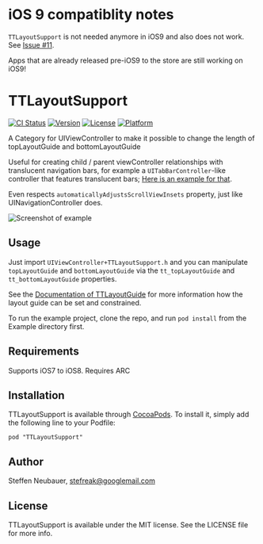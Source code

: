 # iOS 9 compatiblity notes

`TTLayoutSupport` is not needed anymore in iOS9 and also does not work. See [Issue #11](https://github.com/stefreak/TTLayoutSupport/issues/11).

Apps that are already released pre-iOS9 to the store are still working on iOS9!

# TTLayoutSupport

[![CI Status](http://img.shields.io/travis/stefreak/TTLayoutSupport.svg?style=flat)](https://travis-ci.org/stefreak/TTLayoutSupport)
[![Version](https://img.shields.io/cocoapods/v/TTLayoutSupport.svg?style=flat)](http://cocoadocs.org/docsets/TTLayoutSupport)
[![License](https://img.shields.io/cocoapods/l/TTLayoutSupport.svg?style=flat)](http://cocoadocs.org/docsets/TTLayoutSupport)
[![Platform](https://img.shields.io/cocoapods/p/TTLayoutSupport.svg?style=flat)](http://cocoadocs.org/docsets/TTLayoutSupport)

A Category for UIViewController to make it possible to change the length of topLayoutGuide and bottomLayoutGuide

Useful for creating child / parent viewController relationships with translucent navigation bars, for example a `UITabBarController`-like controller that features translucent bars; [Here is an example for that](https://github.com/stefreak/TTLayoutSupport/blob/master/Example/TTLayoutSupport/TTDemoParentViewController.m).

Even respects `automaticallyAdjustsScrollViewInsets` property, just like UINavigationController does.

![Screenshot of example](https://raw.githubusercontent.com/stefreak/TTLayoutSupport/master/example.png)

## Usage

Just import `UIViewController+TTLayoutSupport.h` and you can manipulate `topLayoutGuide` and `bottomLayoutGuide`
via the `tt_topLayoutGuide` and `tt_bottomLayoutGuide` properties.

See the [Documentation of TTLayoutGuide](http://cocoadocs.org/docsets/TTLayoutSupport/) for more information how
the layout guide can be set and constrained.

To run the example project, clone the repo, and run `pod install` from the Example directory first.

## Requirements

Supports iOS7 to iOS8. Requires ARC

## Installation

TTLayoutSupport is available through [CocoaPods](http://cocoapods.org). To install
it, simply add the following line to your Podfile:

    pod "TTLayoutSupport"

## Author

Steffen Neubauer, stefreak@googlemail.com

## License

TTLayoutSupport is available under the MIT license. See the LICENSE file for more info.


